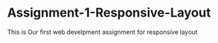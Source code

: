 # Assignment-1-Responsive-Layout
 This is Our first web develpment assignment for responsive layout
